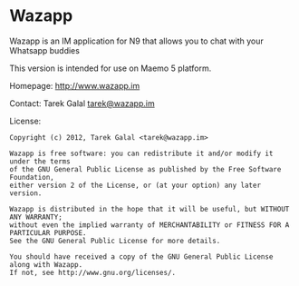 Wazapp
======

Wazapp is an IM application for N9 that allows you to chat with your Whatsapp buddies

This version is intended for use on Maemo 5 platform.

Homepage: http://www.wazapp.im

Contact: Tarek Galal <tarek@wazapp.im>

License:

	Copyright (c) 2012, Tarek Galal <tarek@wazapp.im>

	Wazapp is free software: you can redistribute it and/or modify it under the terms 
	of the GNU General Public License as published by the Free Software Foundation, 
	either version 2 of the License, or (at your option) any later version.

	Wazapp is distributed in the hope that it will be useful, but WITHOUT ANY WARRANTY; 
	without even the implied warranty of MERCHANTABILITY or FITNESS FOR A PARTICULAR PURPOSE. 
	See the GNU General Public License for more details.

	You should have received a copy of the GNU General Public License along with Wazapp. 
	If not, see http://www.gnu.org/licenses/.
